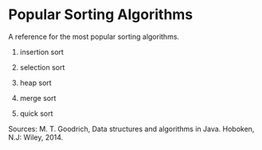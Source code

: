 # Popular Sorting Algorithms

A reference for the most popular sorting algorithms.

   1. insertion sort

   2. selection sort

   3. heap sort

   4. merge sort

   5. quick sort


Sources: M. T. Goodrich, Data structures and algorithms in Java. Hoboken, N.J: Wiley, 2014.
